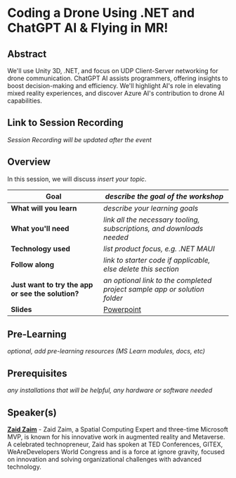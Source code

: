 # Coding a Drone Using .NET and ChatGPT AI & Flying in MR!

## Abstract

We'll use Unity 3D, .NET, and focus on UDP Client-Server networking for drone communication. ChatGPT AI assists programmers, offering insights to boost decision-making and efficiency. We'll highlight AI's role in elevating mixed reality experiences, and discover Azure AI's contribution to drone AI capabilities.

## Link to Session Recording

*Session Recording will be updated after the event*

## Overview

In this session, we will discuss *insert your topic*.

| **Goal**              | *describe the goal of the workshop*                                    |
| ----------------------------- | --------------------------------------------------------------------- |
| **What will you learn**       | *describe your learning goals*                                        |
| **What you'll need**          | *link all the necessary tooling, subscriptions, and downloads needed* |
| **Technology used**               | *list product focus, e.g. .NET MAUI* |
| **Follow along**                  | *link to starter code if applicable, else delete this section*                                                                |
| **Just want to try the app or see the solution?** | *an optional link to the completed project sample app or solution folder*                          |
| **Slides** | [Powerpoint](slides.pptx)                         

## Pre-Learning

*optional, add pre-learning resources (MS Learn modules, docs, etc)*

## Prerequisites

*any installations that will be helpful, any hardware or software needed*

## Speaker(s)

[**Zaid Zaim**](https://twitter.com/ZaidZaim2k) - Zaid Zaim, a Spatial Computing Expert and three-time Microsoft MVP, is known for his innovative work in augmented reality and Metaverse. A celebrated technopreneur, Zaid has spoken at TED Conferences, GITEX, WeAreDevelopers World Congress and is a force at ignore gravity, focused on innovation and solving organizational challenges with advanced technology.